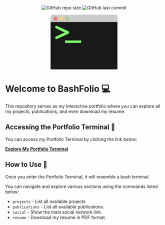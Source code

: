 <p align="center">
  <img alt="GitHub repo size" src="https://img.shields.io/github/repo-size/AndreaMazzeo289/BashFolio?style=flat-square">
  <img alt="GitHub last commit" src="https://img.shields.io/github/last-commit/AndreaMazzeo289/BashFolio?style=flat-square">
</p>

<div align="center">
  <img src="assets/img/RepoIcon.png" alt="Portfolio Terminal Banner">
</div>

# Welcome to BashFolio :computer:

This repository serves as my interactive portfolio where you can explore all my projects, publications, and even download my resume.

## Accessing the Portfolio Terminal :rocket:

You can access my Portfolio Terminal by clicking the link below:

[**Explore My Portfolio Terminal**](https://andreamazzeo289.github.io/BashFolio/)

## How to Use :information_desk_person:

Once you enter the Portfolio Terminal, it will resemble a bash terminal. 

You can navigate and explore various sections using the commands listed below:

- `projects` - List all available projects
- `publications` - List all available publications.
- `social` - Show the main social network link.
- `resume` - Download my resume in PDF format.